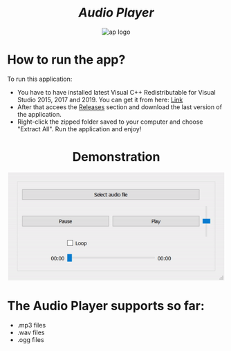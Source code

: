 <h1 align="center"><strong><em>Audio Player</strong></em></h1>
<p align="center"><img src="https://icons.iconarchive.com/icons/bokehlicia/alike/512/multimedia-audio-player-icon.png" alt="ap logo" height=300 width=300></p>
  
# How to run the app?

<p>To run this application: </p> 

* You have to have installed latest Visual C++ Redistributable for Visual Studio 2015, 2017 and 2019. You can get it from here: <a href ="https://support.microsoft.com/en-us/topic/the-latest-supported-visual-c-downloads-2647da03-1eea-4433-9aff-95f26a218cc0">Link</a>
* After that accees the <a href="https://github.com/Yashmerino/A-P/releases">Releases</a> section and download the last version of the application.
* Right-click the zipped folder saved to your computer and choose "Extract All". Run the application and enjoy!

<h1 align="center"><strong>Demonstration</strong></h1>
<p align="center"><img src="demo.gif" height=250 width=500></p>

<h1>The Audio Player supports so far:</h1>

* .mp3 files
* .wav files
* .ogg files
